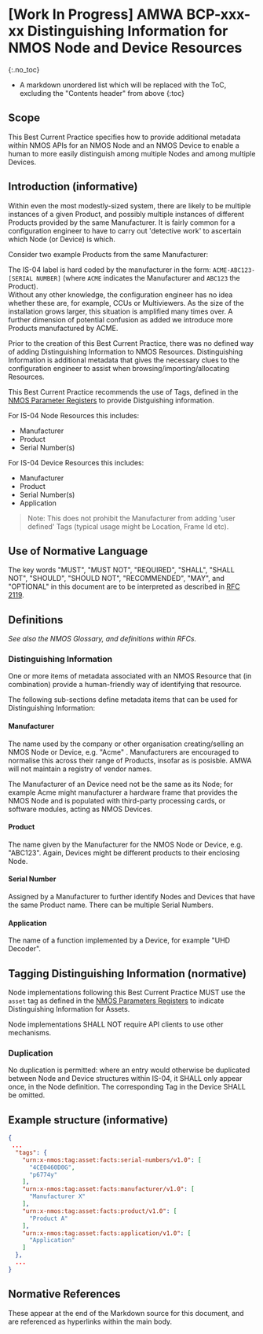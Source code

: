 # \[Work In Progress\] AMWA BCP-xxx-xx Distinguishing Information for NMOS Node and Device Resources
{:.no_toc}

- A markdown unordered list which will be replaced with the ToC, excluding the "Contents header" from above
{:toc}

## Scope

This Best Current Practice specifies how to provide additional metadata within NMOS APIs for an NMOS Node and an NMOS Device to enable a human to more easily distinguish among multiple Nodes and among multiple Devices.

## Introduction (informative)

Within even the most modestly-sized system, there are likely to be multiple instances of a given Product, and possibly multiple instances of different Products provided by the same Manufacturer.
It is fairly common for a configuration engineer to have to carry out 'detective work' to ascertain which Node (or Device) is which.

Consider two example Products from the same Manufacturer:

The IS-04 label is hard coded by the manufacturer in the form: `ACME-ABC123-[SERIAL NUMBER]` (where `ACME` indicates the Manufacturer and `ABC123` the Product).  
Without any other knowledge, the configuration engineer has no idea whether these are, for example, CCUs or Multiviewers.
As the size of the installation grows larger, this situation is amplified many times over. A further dimension of potential confusion as added we introduce more Products manufactured by ACME.

Prior to the creation of this Best Current Practice, there was no defined way of adding Distinguishing Information to NMOS Resources. Distinguishing Information is additional metadata that gives the necessary clues to the configuration engineer to assist when browsing/importing/allocating Resources.  

This Best Current Practice recommends the use of Tags, defined in the [NMOS Parameter Registers][NPR] to provide Distguishing information.

For IS-04 Node Resources this includes:

- Manufacturer
- Product
- Serial Number(s)

For IS-04 Device Resources this includes:

- Manufacturer
- Product
- Serial Number(s)
- Application

> Note: This does not prohibit the Manufacturer from adding 'user defined' Tags (typical usage might be Location, Frame Id etc).

## Use of Normative Language

The key words "MUST", "MUST NOT", "REQUIRED", "SHALL", "SHALL NOT", "SHOULD", "SHOULD NOT", "RECOMMENDED", "MAY", and "OPTIONAL" in this document are to be interpreted as described in [RFC 2119][RFC-2119].

## Definitions

_See also the NMOS Glossary, and definitions within RFCs._

### Distinguishing Information

One or more items of metadata associated with an NMOS Resource that (in combination) provide a human-friendly way of identifying that resource.

The following sub-sections define metadata items that can be used for Distinguishing Information:

#### Manufacturer

The name used by the company or other organisation creating/selling an NMOS Node or Device, e.g. "Acme" . Manufacturers are encouraged to normalise this across their range of Products, insofar as is posisble. AMWA will not maintain a registry of vendor names.

The Manufacturer of an Device need not be the same as its Node; for example Acme might manufacturer a hardware frame that provides the NMOS Node and is populated with third-party processing cards, or software modules, acting as NMOS Devices.

#### Product

The name given by the Manufacturer for the NMOS Node or Device, e.g. "ABC123". Again, Devices might be different products to their enclosing Node.

#### Serial Number

Assigned by a Manufacturer to further identify Nodes and Devices that have the same Product name. There can be multiple Serial Numbers.

#### Application

The name of a function implemented by a Device, for example "UHD Decoder".

## Tagging Distinguishing Information (normative)

Node implementations following this Best Current Practice MUST use the `asset` tag as defined in the [NMOS Parameters Registers][NPR-TAGS-ASSET] to indicate Distinguishing Information for Assets.

Node implementations SHALL NOT require API clients to use other mechanisms.

### Duplication

No duplication is permitted: where an entry would otherwise be duplicated between Node and Device structures within IS-04, it SHALL only appear once, in the Node definition. The corresponding Tag in the Device SHALL be omitted.

## Example structure (informative)

```json
{
 ...
  "tags": {
    "urn:x-nmos:tag:asset:facts:serial-numbers/v1.0": [
      "4CE0460D0G",
      "p6774y"
    ],
    "urn:x-nmos:tag:asset:facts:manufacturer/v1.0": [
      "Manufacturer X"
    ],
    "urn:x-nmos:tag:asset:facts:product/v1.0": [
      "Product A"
    ],
    "urn:x-nmos:tag:asset:facts:application/v1.0": [
      "Application"
    ]
  },
  ...
}
```

## Normative References

These appear at the end of the Markdown source for this document, and are referenced as hyperlinks within the main body.

[RFC-2119]: https://tools.ietf.org/html/rfc2119 "Key words for use in RFCs to Indicate Requirement Levels"

[NPR-TAGS-ASSET]: https://specs.amwa.tv/nmos-parameter-registers/branches/main/tags/asset.html "Asset Tags"

[NPR]: https://specs.amwa.tv/nmos-parameter-registers "NMOS Parameter Registers"

